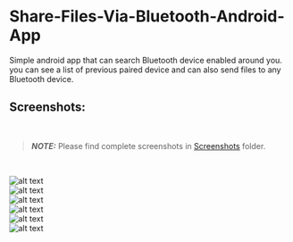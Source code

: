 # Share-Files-Via-Bluetooth-Android-App
Simple android app that can search Bluetooth device enabled around you. you can see a list of previous paired device and can also send files to any Bluetooth device.

## Screenshots:

<br />

> **_NOTE:_**  Please find complete screenshots in [Screenshots](https://github.com/areebmomin/Share-Files-Via-Bluetooth-Android-App/tree/main/Screenshots) folder.

<br />

![alt text](https://github.com/areebmomin/Share-Files-Via-Bluetooth-Android-App/blob/main/Screenshots/Screenshot_2021-02-28-16-12-33-610_com.areeb.filesharingapp.jpg?raw=true)
<br />
![alt text](https://github.com/areebmomin/Share-Files-Via-Bluetooth-Android-App/blob/main/Screenshots/Screenshot_2021-02-28-16-12-45-134_com.android.settings.jpg?raw=true)
<br />
![alt text](https://github.com/areebmomin/Share-Files-Via-Bluetooth-Android-App/blob/main/Screenshots/Screenshot_2021-02-28-16-13-04-582_com.areeb.filesharingapp.jpg?raw=true)
<br />
![alt text](https://github.com/areebmomin/Share-Files-Via-Bluetooth-Android-App/blob/main/Screenshots/Screenshot_2021-02-28-16-13-11-155_com.areeb.filesharingapp.jpg?raw=true)
<br />
![alt text](https://github.com/areebmomin/Share-Files-Via-Bluetooth-Android-App/blob/main/Screenshots/Screenshot_2021-02-28-16-13-16-634_com.areeb.filesharingapp.jpg?raw=true)
<br />
![alt text](https://github.com/areebmomin/Share-Files-Via-Bluetooth-Android-App/blob/main/Screenshots/Screenshot_2021-02-28-16-13-22-106_com.areeb.filesharingapp.jpg?raw=true)
<br />
